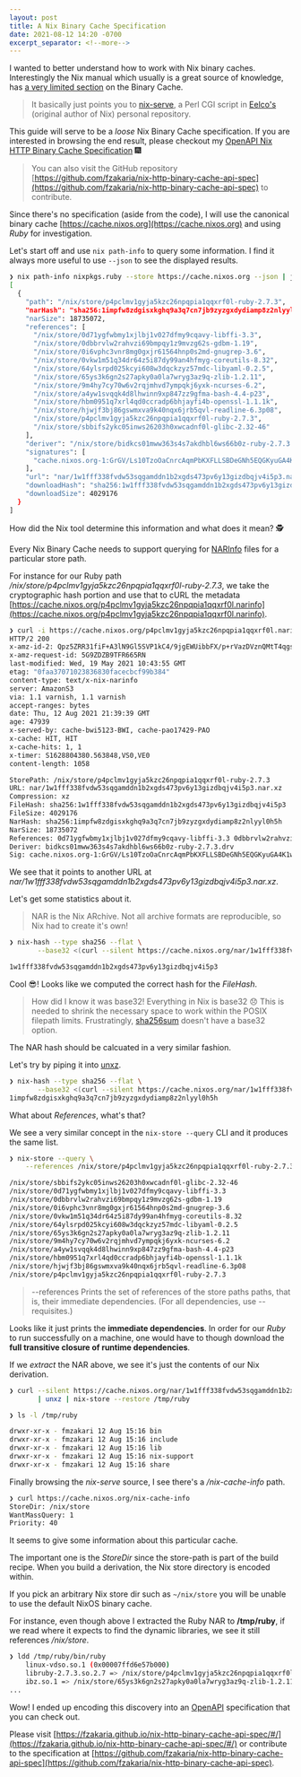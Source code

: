 ```yaml
---
layout: post
title: A Nix Binary Cache Specification
date: 2021-08-12 14:20 -0700
excerpt_separator: <!--more-->
---
```


I wanted to better understand how to work with Nix binary caches. Interestingly the Nix manual which usually is a great source of knowledge, has [a very limited section](https://nixos.org/manual/nix/unstable/package-management/binary-cache-substituter.html) on the Binary Cache.

> It basically just points you to [nix-serve](https://github.com/edolstra/nix-serve/), a Perl CGI script in [Eelco's](https://github.com/edolstra) (original author of Nix) personal repository.

This guide will serve to be a _loose_ Nix Binary Cache specification.
If you are interested in browsing the end result, please checkout my [OpenAPI Nix HTTP Binary Cache Specification](https://fzakaria.github.io/nix-http-binary-cache-api-spec) 🎆

> You can also visit the GitHub repository [https://github.com/fzakaria/nix-http-binary-cache-api-spec](https://github.com/fzakaria/nix-http-binary-cache-api-spec) to contribute.

<!--more-->

Since there's no specification (aside from the code), I will use the canonical binary cache [https://cache.nixos.org](https://cache.nixos.org) and using _Ruby_ for investigation.

Let's start off and use `nix path-info` to query some information. I find it always more useful to use `--json` to see the displayed results.

```bash
❯ nix path-info nixpkgs.ruby --store https://cache.nixos.org --json | jq
[
  {
    "path": "/nix/store/p4pclmv1gyja5kzc26npqpia1qqxrf0l-ruby-2.7.3",
    "narHash": "sha256:1impfw8zdgisxkghq9a3q7cn7jb9zyzgxdydiamp8z2nlyyl0h5h",
    "narSize": 18735072,
    "references": [
      "/nix/store/0d71ygfwbmy1xjlbj1v027dfmy9cqavy-libffi-3.3",
      "/nix/store/0dbbrvlw2rahvzi69bmpqy1z9mvzg62s-gdbm-1.19",
      "/nix/store/0i6vphc3vnr8mg0gxjr61564hnp0s2md-gnugrep-3.6",
      "/nix/store/0vkw1m51q34dr64z5i87dy99an4hfmyg-coreutils-8.32",
      "/nix/store/64ylsrpd025kcyi608w3dqckzyz57mdc-libyaml-0.2.5",
      "/nix/store/65ys3k6gn2s27apky0a0la7wryg3az9q-zlib-1.2.11",
      "/nix/store/9m4hy7cy70w6v2rqjmhvd7ympqkj6yxk-ncurses-6.2",
      "/nix/store/a4yw1svqqk4d8lhwinn9xp847zz9gfma-bash-4.4-p23",
      "/nix/store/hbm0951q7xrl4qd0ccradp6bhjayfi4b-openssl-1.1.1k",
      "/nix/store/hjwjf3bj86gswmxva9k40nqx6jrb5qvl-readline-6.3p08",
      "/nix/store/p4pclmv1gyja5kzc26npqpia1qqxrf0l-ruby-2.7.3",
      "/nix/store/sbbifs2ykc05inws26203h0xwcadnf0l-glibc-2.32-46"
    ],
    "deriver": "/nix/store/bidkcs01mww363s4s7akdhbl6ws66b0z-ruby-2.7.3.drv",
    "signatures": [
      "cache.nixos.org-1:GrGV/Ls10TzoOaCnrcAqmPbKXFLLSBDeGNh5EQGKyuGA4K1wv1LcRVb6/sU+NAPK8lDiam8XcdJzUngmdhfTBQ=="
    ],
    "url": "nar/1w1fff338fvdw53sqgamddn1b2xgds473pv6y13gizdbqjv4i5p3.nar.xz",
    "downloadHash": "sha256:1w1fff338fvdw53sqgamddn1b2xgds473pv6y13gizdbqjv4i5p3",
    "downloadSize": 4029176
  }
]
```

How did the Nix tool determine this information and what does it mean? 🕵️

Every Nix Binary Cache needs to support querying for [NARInfo](https://hackage.haskell.org/package/nix-narinfo-0.1.0.1/docs/Nix-NarInfo.html) files for a particular store path. 

For instance for our Ruby path _/nix/store/p4pclmv1gyja5kzc26npqpia1qqxrf0l-ruby-2.7.3_, we take the cryptographic hash portion and use that to cURL the metadata [https://cache.nixos.org/p4pclmv1gyja5kzc26npqpia1qqxrf0l.narinfo](https://cache.nixos.org/p4pclmv1gyja5kzc26npqpia1qqxrf0l.narinfo).

```bash
❯ curl -i https://cache.nixos.org/p4pclmv1gyja5kzc26npqpia1qqxrf0l.narinfo
HTTP/2 200 
x-amz-id-2: Qpz5ZRR31fiF+A3lN9Gl5SVP1kC4/9jgEWUibbFX/p+rVazDVznQMtT4qgskwlkDcwOtDGtegjY=
x-amz-request-id: 5G9ZDZB9TFR665RN
last-modified: Wed, 19 May 2021 10:43:55 GMT
etag: "0faa37071023836830facecbcf99b384"
content-type: text/x-nix-narinfo
server: AmazonS3
via: 1.1 varnish, 1.1 varnish
accept-ranges: bytes
date: Thu, 12 Aug 2021 21:39:39 GMT
age: 47939
x-served-by: cache-bwi5123-BWI, cache-pao17429-PAO
x-cache: HIT, HIT
x-cache-hits: 1, 1
x-timer: S1628804380.563848,VS0,VE0
content-length: 1058

StorePath: /nix/store/p4pclmv1gyja5kzc26npqpia1qqxrf0l-ruby-2.7.3
URL: nar/1w1fff338fvdw53sqgamddn1b2xgds473pv6y13gizdbqjv4i5p3.nar.xz
Compression: xz
FileHash: sha256:1w1fff338fvdw53sqgamddn1b2xgds473pv6y13gizdbqjv4i5p3
FileSize: 4029176
NarHash: sha256:1impfw8zdgisxkghq9a3q7cn7jb9zyzgxdydiamp8z2nlyyl0h5h
NarSize: 18735072
References: 0d71ygfwbmy1xjlbj1v027dfmy9cqavy-libffi-3.3 0dbbrvlw2rahvzi69bmpqy1z9mvzg62s-gdbm-1.19 0i6vphc3vnr8mg0gxjr61564hnp0s2md-gnugrep-3.6 0vkw1m51q34dr64z5i87dy99an4hfmyg-coreutils-8.32 64ylsrpd025kcyi608w3dqckzyz57mdc-libyaml-0.2.5 65ys3k6gn2s27apky0a0la7wryg3az9q-zlib-1.2.11 9m4hy7cy70w6v2rqjmhvd7ympqkj6yxk-ncurses-6.2 a4yw1svqqk4d8lhwinn9xp847zz9gfma-bash-4.4-p23 hbm0951q7xrl4qd0ccradp6bhjayfi4b-openssl-1.1.1k hjwjf3bj86gswmxva9k40nqx6jrb5qvl-readline-6.3p08 p4pclmv1gyja5kzc26npqpia1qqxrf0l-ruby-2.7.3 sbbifs2ykc05inws26203h0xwcadnf0l-glibc-2.32-46
Deriver: bidkcs01mww363s4s7akdhbl6ws66b0z-ruby-2.7.3.drv
Sig: cache.nixos.org-1:GrGV/Ls10TzoOaCnrcAqmPbKXFLLSBDeGNh5EQGKyuGA4K1wv1LcRVb6/sU+NAPK8lDiam8XcdJzUngmdhfTBQ==
```

We see that it points to another URL at _nar/1w1fff338fvdw53sqgamddn1b2xgds473pv6y13gizdbqjv4i5p3.nar.xz_.

Let's get some statistics about it.

> NAR is the Nix ARchive. Not all archive formats are reproducible, so Nix had to create it's own!

```bash
❯ nix-hash --type sha256 --flat \
       --base32 <(curl --silent https://cache.nixos.org/nar/1w1fff338fvdw53sqgamddn1b2xgds473pv6y13gizdbqjv4i5p3.nar.xz)

1w1fff338fvdw53sqgamddn1b2xgds473pv6y13gizdbqjv4i5p3
```

Cool 😎! Looks like we computed the correct hash for the _FileHash_.

> How did I know it was base32! Everything in Nix is base32 😞
> This is needed to shrink the necessary space to work within the POSIX filepath limits.
> Frustratingly, [sha256sum](https://linux.die.net/man/1/sha256sum) doesn't have a base32 option.

The NAR hash should be calcuated in a very similar fashion.

Let's try by piping it into [unxz](https://linux.die.net/man/1/unxz).

```bash
❯ nix-hash --type sha256 --flat \
       --base32 <(curl --silent https://cache.nixos.org/nar/1w1fff338fvdw53sqgamddn1b2xgds473pv6y13gizdbqjv4i5p3.nar.xz | unxz)
1impfw8zdgisxkghq9a3q7cn7jb9zyzgxdydiamp8z2nlyyl0h5h
```

What about _References_, what's that?

We see a very similar concept in the `nix-store --query` CLI and it produces the same list.
```bash
❯ nix-store --query \
    --references /nix/store/p4pclmv1gyja5kzc26npqpia1qqxrf0l-ruby-2.7.3

/nix/store/sbbifs2ykc05inws26203h0xwcadnf0l-glibc-2.32-46
/nix/store/0d71ygfwbmy1xjlbj1v027dfmy9cqavy-libffi-3.3
/nix/store/0dbbrvlw2rahvzi69bmpqy1z9mvzg62s-gdbm-1.19
/nix/store/0i6vphc3vnr8mg0gxjr61564hnp0s2md-gnugrep-3.6
/nix/store/0vkw1m51q34dr64z5i87dy99an4hfmyg-coreutils-8.32
/nix/store/64ylsrpd025kcyi608w3dqckzyz57mdc-libyaml-0.2.5
/nix/store/65ys3k6gn2s27apky0a0la7wryg3az9q-zlib-1.2.11
/nix/store/9m4hy7cy70w6v2rqjmhvd7ympqkj6yxk-ncurses-6.2
/nix/store/a4yw1svqqk4d8lhwinn9xp847zz9gfma-bash-4.4-p23
/nix/store/hbm0951q7xrl4qd0ccradp6bhjayfi4b-openssl-1.1.1k
/nix/store/hjwjf3bj86gswmxva9k40nqx6jrb5qvl-readline-6.3p08
/nix/store/p4pclmv1gyja5kzc26npqpia1qqxrf0l-ruby-2.7.3
```

> --references
>       Prints the set of references of the store paths paths, that is, their immediate dependencies.
>       (For all dependencies, use --requisites.)

Looks like it just prints the **immediate dependencies**. 
In order for our _Ruby_ to run successfully on a machine, one would have to though download the **full transitive closure of runtime dependencies**.

If we _extract_ the NAR above, we see it's just the contents of our Nix derivation.

```bash
❯ curl --silent https://cache.nixos.org/nar/1w1fff338fvdw53sqgamddn1b2xgds473pv6y13gizdbqjv4i5p3.nar.xz \
       | unxz | nix-store --restore /tmp/ruby

❯ ls -l /tmp/ruby

drwxr-xr-x - fmzakari 12 Aug 15:16 bin
drwxr-xr-x - fmzakari 12 Aug 15:16 include
drwxr-xr-x - fmzakari 12 Aug 15:16 lib
drwxr-xr-x - fmzakari 12 Aug 15:16 nix-support
drwxr-xr-x - fmzakari 12 Aug 15:16 share
```

Finally browsing the _nix-serve_ source, I see there's a _/nix-cache-info_ path.
```bash
❯ curl https://cache.nixos.org/nix-cache-info
StoreDir: /nix/store
WantMassQuery: 1
Priority: 40
```

It seems to give some information about this particular cache.

The important one is the _StoreDir_ since the store-path is part of the build recipe.
When you build a derivation, the Nix store directory is encoded within.

If you pick an arbitrary Nix store dir such as `~/nix/store` you will be unable to use
the default NixOS binary cache.

For instance, even though above I extracted the Ruby NAR to **/tmp/ruby**, if we read where
it expects to find the dynamic libraries, we see it still references _/nix/store_.

```bash
❯ ldd /tmp/ruby/bin/ruby
	linux-vdso.so.1 (0x00007ffd6e57b000)
	libruby-2.7.3.so.2.7 => /nix/store/p4pclmv1gyja5kzc26npqpia1qqxrf0l-ruby-2.7.3/lib/libruby-2.7.3.so.2.7 (0x00007f7a819e2000)
    ibz.so.1 => /nix/store/65ys3k6gn2s27apky0a0la7wryg3az9q-zlib-1.2.11/lib/libz.so.1 (0x00007f7a819c5000)
...
```

Wow! I ended up encoding this discovery into an [OpenAPI](https://swagger.io/resources/open-api/) specification that you can check out.

Please visit [https://fzakaria.github.io/nix-http-binary-cache-api-spec/#/](https://fzakaria.github.io/nix-http-binary-cache-api-spec/#/) or contribute to the specification at [https://github.com/fzakaria/nix-http-binary-cache-api-spec](https://github.com/fzakaria/nix-http-binary-cache-api-spec).
